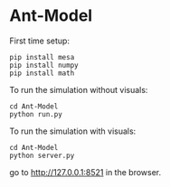 # Ant-Model

First time setup:
```
pip install mesa
pip install numpy
pip install math
```

To run the simulation without visuals:
```
cd Ant-Model
python run.py
```

To run the simulation with visuals:

```
cd Ant-Model
python server.py
```
go to http://127.0.0.1:8521 in the browser.
